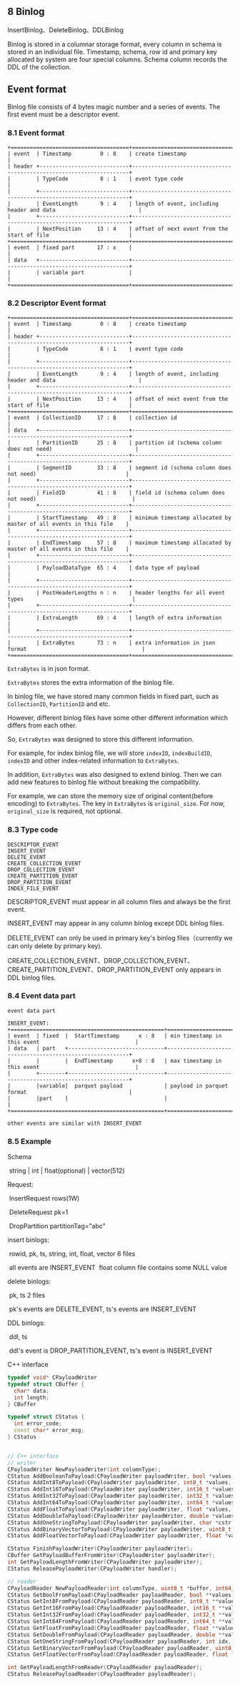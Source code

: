 ## 8 Binlog

InsertBinlog、DeleteBinlog、DDLBinlog

Binlog is stored in a columnar storage format, every column in schema is stored in an individual file.
Timestamp, schema, row id and primary key allocated by system are four special columns.
Schema column records the DDL of the collection.

## Event format

Binlog file consists of 4 bytes magic number and a series of events. The first event must be a descriptor event.

### 8.1 Event format

```
+=====================================+=====================================================================+
| event  | Timestamp         0 : 8    | create timestamp                                                    |
| header +----------------------------+---------------------------------------------------------------------+
|        | TypeCode          8 : 1    | event type code                                                     |
|        +----------------------------+---------------------------------------------------------------------+
|        | EventLength       9 : 4    | length of event, including header and data                          |
|        +----------------------------+---------------------------------------------------------------------+
|        | NextPosition     13 : 4    | offset of next event from the start of file                         |
+=====================================+=====================================================================+
| event  | fixed part       17 : x    |                                                                     |
| data   +----------------------------+---------------------------------------------------------------------+
|        | variable part              |                                                                     |
+=====================================+=====================================================================+
```

### 8.2 Descriptor Event format

```
+=====================================+=====================================================================+
| event  | Timestamp         0 : 8    | create timestamp                                                    |
| header +----------------------------+---------------------------------------------------------------------+
|        | TypeCode          8 : 1    | event type code                                                     |
|        +----------------------------+---------------------------------------------------------------------+
|        | EventLength       9 : 4    | length of event, including header and data                          |
|        +----------------------------+---------------------------------------------------------------------+
|        | NextPosition     13 : 4    | offset of next event from the start of file                         |
+=====================================+=====================================================================+
| event  | CollectionID     17 : 8    | collection id                                                       |
| data   +----------------------------+---------------------------------------------------------------------+
|        | PartitionID      25 : 8    | partition id (schema column does not need)                          |
|        +----------------------------+---------------------------------------------------------------------+
|        | SegmentID        33 : 8    | segment id (schema column does not need)                            |
|        +----------------------------+---------------------------------------------------------------------+
|        | FieldID          41 : 8    | field id (schema column does not need)                              |
|        +----------------------------+---------------------------------------------------------------------+
|        | StartTimestamp   49 : 8    | minimum timestamp allocated by master of all events in this file    |
|        +----------------------------+---------------------------------------------------------------------+
|        | EndTimestamp     57 : 8    | maximum timestamp allocated by master of all events in this file    |
|        +----------------------------+---------------------------------------------------------------------+
|        | PayloadDataType  65 : 4    | data type of payload                                                |
|        +----------------------------+---------------------------------------------------------------------+
|        | PostHeaderLengths n : n    | header lengths for all event types                                  |
|        +----------------------------+---------------------------------------------------------------------+
|        | ExtraLength      69 : 4    | length of extra information                                         |
|        +----------------------------+---------------------------------------------------------------------+
|        | ExtraBytes       73 : n    | extra information in json format                                    |
+=====================================+=====================================================================|
```

`ExtraBytes` is in json format.

`ExtraBytes` stores the extra information of the binlog file.

In binlog file, we have stored many common fields in fixed part, such as `CollectionID`, `PartitionID` and etc.

However, different binlog files have some other different information which differs from each other.

So, `ExtraBytes` was designed to store this different information.

For example, for index binlog file, we will store `indexID`, `indexBuildID`, `indexID` and other index-related
information to `ExtraBytes`.

In addition, `ExtraBytes` was also designed to extend binlog. Then we can add new features to binlog file without
breaking the compatibility.

For example, we can store the memory size of original content(before encoding) to `ExtraBytes`.
The key in `ExtraBytes` is `original_size`. For now, `original_size` is required, not optional.

### 8.3 Type code

```
DESCRIPTOR_EVENT
INSERT_EVENT
DELETE_EVENT
CREATE_COLLECTION_EVENT
DROP_COLLECTION_EVENT
CREATE_PARTITION_EVENT
DROP_PARTITION_EVENT
INDEX_FILE_EVENT
```

DESCRIPTOR_EVENT must appear in all column files and always be the first event.

INSERT_EVENT may appear in any column binlog except DDL binlog files.

DELETE_EVENT can only be used in primary key's binlog files（currently we can only delete by primary key).

CREATE_COLLECTION_EVENT、DROP_COLLECTION_EVENT、CREATE_PARTITION_EVENT、DROP_PARTITION_EVENT only appears in DDL binlog files.

### 8.4 Event data part

```
event data part

INSERT_EVENT:
+================================================+==========================================================+
| event  | fixed  |  StartTimestamp      x : 8   | min timestamp in this event                              |
| data   | part   +------------------------------+----------------------------------------------------------+
|        |        |  EndTimestamp      x+8 : 8   | max timestamp in this event                              |
|        +--------+------------------------------+----------------------------------------------------------+
|        |variable|  parquet payload             | payload in parquet format                                |
|        |part    |                              |                                                          |
+================================================+==========================================================+

other events are similar with INSERT_EVENT
```

### 8.5 Example

Schema

​ string | int | float(optional) | vector(512)

Request:

​ InsertRequest rows(1W)

​ DeleteRequest pk=1

​ DropPartition partitionTag="abc"

insert binlogs:

​ rowid, pk, ts, string, int, float, vector 6 files

​ all events are INSERT_EVENT
​ float column file contains some NULL value

delete binlogs:

​ pk, ts 2 files

​ pk's events are DELETE_EVENT, ts's events are INSERT_EVENT

DDL binlogs:

​ ddl, ts

​ ddl's event is DROP_PARTITION_EVENT, ts's event is INSERT_EVENT

C++ interface

```c++
typedef void* CPayloadWriter
typedef struct CBuffer {
  char* data;
  int length;
} CBuffer

typedef struct CStatus {
  int error_code;
  const char* error_msg;
} CStatus


// C++ interface
// writer
CPayloadWriter NewPayloadWriter(int columnType);
CStatus AddBooleanToPayload(CPayloadWriter payloadWriter, bool *values, int length);
CStatus AddInt8ToPayload(CPayloadWriter payloadWriter, int8_t *values, int length);
CStatus AddInt16ToPayload(CPayloadWriter payloadWriter, int16_t *values, int length);
CStatus AddInt32ToPayload(CPayloadWriter payloadWriter, int32_t *values, int length);
CStatus AddInt64ToPayload(CPayloadWriter payloadWriter, int64_t *values, int length);
CStatus AddFloatToPayload(CPayloadWriter payloadWriter, float *values, int length);
CStatus AddDoubleToPayload(CPayloadWriter payloadWriter, double *values, int length);
CStatus AddOneStringToPayload(CPayloadWriter payloadWriter, char *cstr, int str_size);
CStatus AddBinaryVectorToPayload(CPayloadWriter payloadWriter, uint8_t *values, int dimension, int length);
CStatus AddFloatVectorToPayload(CPayloadWriter payloadWriter, float *values, int dimension, int length);

CStatus FinishPayloadWriter(CPayloadWriter payloadWriter);
CBuffer GetPayloadBufferFromWriter(CPayloadWriter payloadWriter);
int GetPayloadLengthFromWriter(CPayloadWriter payloadWriter);
CStatus ReleasePayloadWriter(CPayloadWriter handler);

// reader
CPayloadReader NewPayloadReader(int columnType, uint8_t *buffer, int64_t buf_size);
CStatus GetBoolFromPayload(CPayloadReader payloadReader, bool **values, int *length);
CStatus GetInt8FromPayload(CPayloadReader payloadReader, int8_t **values, int *length);
CStatus GetInt16FromPayload(CPayloadReader payloadReader, int16_t **values, int *length);
CStatus GetInt32FromPayload(CPayloadReader payloadReader, int32_t **values, int *length);
CStatus GetInt64FromPayload(CPayloadReader payloadReader, int64_t **values, int *length);
CStatus GetFloatFromPayload(CPayloadReader payloadReader, float **values, int *length);
CStatus GetDoubleFromPayload(CPayloadReader payloadReader, double **values, int *length);
CStatus GetOneStringFromPayload(CPayloadReader payloadReader, int idx, char **cstr, int *str_size);
CStatus GetBinaryVectorFromPayload(CPayloadReader payloadReader, uint8_t **values, int *dimension, int *length);
CStatus GetFloatVectorFromPayload(CPayloadReader payloadReader, float **values, int *dimension, int *length);

int GetPayloadLengthFromReader(CPayloadReader payloadReader);
CStatus ReleasePayloadReader(CPayloadReader payloadReader);
```
